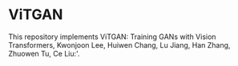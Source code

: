 # ViTGAN
This repository implements ViTGAN: Training GANs with Vision Transformers, Kwonjoon Lee, Huiwen Chang, Lu Jiang, Han Zhang, Zhuowen Tu, Ce Liu:'.
